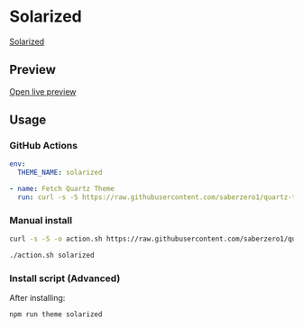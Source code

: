 # Solarized

[Solarized](https://github.com/harmtemolder)

## Preview

[Open live preview](https://quartz-themes.github.io/solarized/)

## Usage

### GitHub Actions

```yaml
env:
  THEME_NAME: solarized
```

```yaml
- name: Fetch Quartz Theme
  run: curl -s -S https://raw.githubusercontent.com/saberzero1/quartz-themes/master/action.sh | bash -s -- $THEME_NAME
```

### Manual install

```bash
curl -s -S -o action.sh https://raw.githubusercontent.com/saberzero1/quartz-themes/master/action.sh

./action.sh solarized
```

### Install script (Advanced)

After installing:

```bash
npm run theme solarized
```
